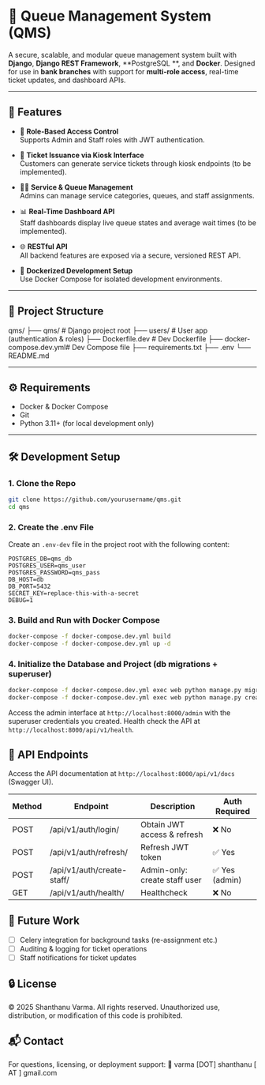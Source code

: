 # 🏦 Queue Management System (QMS)

A secure, scalable, and modular queue management system built with **Django**, **Django REST Framework**, **PostgreSQL
**, and **Docker**. Designed for use in **bank branches** with support for **multi-role access**, real-time ticket
updates, and dashboard APIs.

---

## 🚀 Features

- 🔐 **Role-Based Access Control**  
  Supports Admin and Staff roles with JWT authentication.

- 🧾 **Ticket Issuance via Kiosk Interface**  
  Customers can generate service tickets through kiosk endpoints (to be implemented).

- 🧑‍💼 **Service & Queue Management**  
  Admins can manage service categories, queues, and staff assignments.

- 📊 **Real-Time Dashboard API**  
  Staff dashboards display live queue states and average wait times (to be implemented).

- 🌐 **RESTful API**  
  All backend features are exposed via a secure, versioned REST API.

- 🐳 **Dockerized Development Setup**  
  Use Docker Compose for isolated development environments.

---

## 📁 Project Structure

qms/
├── qms/ # Django project root
├── users/ # User app (authentication & roles)
├── Dockerfile.dev # Dev Dockerfile
├── docker-compose.dev.yml# Dev Compose file
├── requirements.txt
├── .env
└── README.md

---

## ⚙️ Requirements

- Docker & Docker Compose
- Git
- Python 3.11+ (for local development only)

---

## 🛠️ Development Setup

### 1. Clone the Repo

```bash
git clone https://github.com/yourusername/qms.git
cd qms
```

### 2. Create the .env File

Create an `.env-dev` file in the project root with the following content:

```env-dev
POSTGRES_DB=qms_db
POSTGRES_USER=qms_user
POSTGRES_PASSWORD=qms_pass
DB_HOST=db
DB_PORT=5432
SECRET_KEY=replace-this-with-a-secret
DEBUG=1
```

### 3. Build and Run with Docker Compose

```bash
docker-compose -f docker-compose.dev.yml build
docker-compose -f docker-compose.dev.yml up -d
```

### 4. Initialize the Database and Project (db migrations + superuser)

```bash
docker-compose -f docker-compose.dev.yml exec web python manage.py migrate
docker-compose -f docker-compose.dev.yml exec web python manage.py createsuperuser  # Follow prompts to create an admin user
```

Access the admin interface at `http://localhost:8000/admin` with the superuser credentials you created.
Health check the API at `http://localhost:8000/api/v1/health`.

## 📡 API Endpoints

Access the API documentation at `http://localhost:8000/api/v1/docs` (Swagger UI).

| Method | Endpoint                   | Description                   | Auth Required |
|--------|----------------------------|-------------------------------|---------------|
| POST   | /api/v1/auth/login/        | Obtain JWT access & refresh   | ❌ No          |
| POST   | /api/v1/auth/refresh/      | Refresh JWT token             | ✅ Yes         |
| POST   | /api/v1/auth/create-staff/ | Admin-only: create staff user | ✅ Yes (admin) |
| GET    | /api/v1/auth/health/       | Healthcheck                   | ❌ No          |


## 📝 Future Work
- [ ] Celery integration for background tasks (re-assignment etc.)
- [ ] Auditing & logging for ticket operations
- [ ] Staff notifications for ticket updates

## 🔒 License

© 2025 Shanthanu Varma. All rights reserved.
Unauthorized use, distribution, or modification of this code is prohibited.

## 📬 Contact

For questions, licensing, or deployment support:
📧 varma [DOT] shanthanu [ AT ] gmail.com